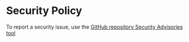 # Security Policy

To report a security issue, use the [GitHub repository Security Advisories tool](https://github.com/perltidy/perltidy/security/advisories)
